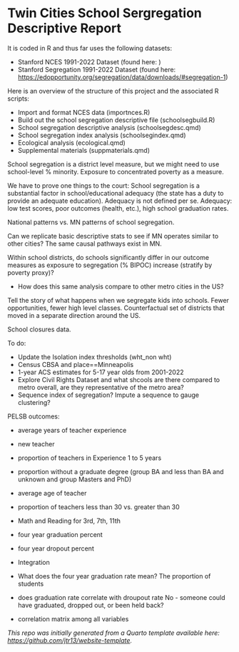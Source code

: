 # Twin Cities School Sergregation Descriptive Report

It is coded in R and thus far uses the following datasets:
- Stanford NCES 1991-2022 Dataset (found here: )
- Stanford Segregation 1991-2022 Dataset (found here: https://edopportunity.org/segregation/data/downloads/#segregation-1)

Here is an overview of the structure of this project and the associated R scripts:
- Import and format NCES data (importnces.R)
- Build out the school segregation descriptive file (schoolsegbuild.R)
- School segregation descriptive analysis (schoolsegdesc.qmd)
- School segregation index analysis (schoolsegindex.qmd)
- Ecological analysis (ecological.qmd)
- Supplemental materials (suppmaterials.qmd)

School segregation is a district level measure, but we might need to use school-level % minority. Exposure to concentrated poverty as a measure. 

We have to prove one things to the court:
School segregation is a substantial factor in school/educational adequacy (the state has a duty to provide an adequate education). Adequacy is not defined per se. Adequacy: low test scores, poor outcomes (health, etc.), high school graduation rates.

National patterns vs. MN patterns of school segregation.

Can we replicate basic descriptive stats to see if MN operates similar to other cities? The same causal pathways exist in MN.

Within school districts, do schools significantly differ in our outcome measures as exposure to segregation (% BIPOC) increase (stratify by poverty proxy)?
- How does this same analysis compare to other metro cities in the US?

Tell the story of what happens when we segregate kids into schools. Fewer opportunities, fewer high level classes. Counterfactual set of districts that moved in a separate direction around the US.

School closures data. 

To do:
- Update the Isolation index thresholds (wht_non wht)
- Census CBSA and place==Minneapolis
- 1-year ACS estimates for 5-17 year olds from 2001-2022
- Explore Civil Rights Dataset and what shcools are there compared to metro overall, are they representative of the metro area?
- Sequence index of segregation? Impute a sequence to gauge clustering?

PELSB outcomes:
- average years of teacher experience
- new teacher
- proportion of teachers in Experience 1 to 5 years
- proportion without a graduate degree (group BA and less than BA and unknown and group Masters and PhD)
- average age of teacher
- proportion of teachers less than 30 vs. greater than 30

- Math and Reading for 3rd, 7th, 11th

- four year graduation percent
- four year dropout percent

- Integration 

- What does the four year graduation rate mean? The proportion of students
- does graduation rate correlate with droupout rate
No - someone could have graduated, dropped out, or been held back?
- correlation matrix among all variables



*This repo was initially generated from a Quarto template available here: https://github.com/jtr13/website-template.*


